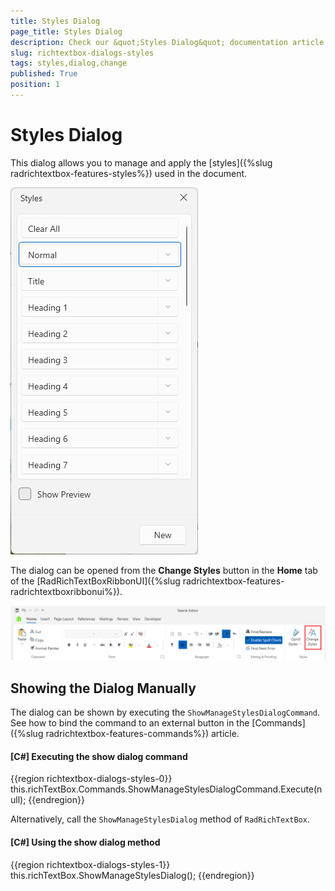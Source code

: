 ```yaml
---
title: Styles Dialog
page_title: Styles Dialog
description: Check our &quot;Styles Dialog&quot; documentation article for the RadRichTextBox WPF control.
slug: richtextbox-dialogs-styles
tags: styles,dialog,change
published: True
position: 1
---
```


# Styles Dialog

This dialog allows you to manage and apply the [styles]({%slug radrichtextbox-features-styles%}) used in the document.

![An image showing the styles dialog of RadRichTextBox for WPF](images/richtextbox-dialogs-styles-0.png)

The dialog can be opened from the __Change Styles__ button in the __Home__ tab of the [RadRichTextBoxRibbonUI]({%slug radrichtextbox-features-radrichtextboxribbonui%}).

![An image showing the button that opens the styles dialog of RadRichTextBox for WPF](images/richtextbox-dialogs-styles-1.png)

## Showing the Dialog Manually

The dialog can be shown by executing the `ShowManageStylesDialogCommand`. See how to bind the command to an external button in the [Commands]({%slug radrichtextbox-features-commands%}) article.

#### __[C#] Executing the show dialog command__
{{region richtextbox-dialogs-styles-0}}
	this.richTextBox.Commands.ShowManageStylesDialogCommand.Execute(null);
{{endregion}}

Alternatively, call the `ShowManageStylesDialog` method of `RadRichTextBox`.

#### __[C#] Using the show dialog method__
{{region richtextbox-dialogs-styles-1}}
	this.richTextBox.ShowManageStylesDialog();
{{endregion}}
